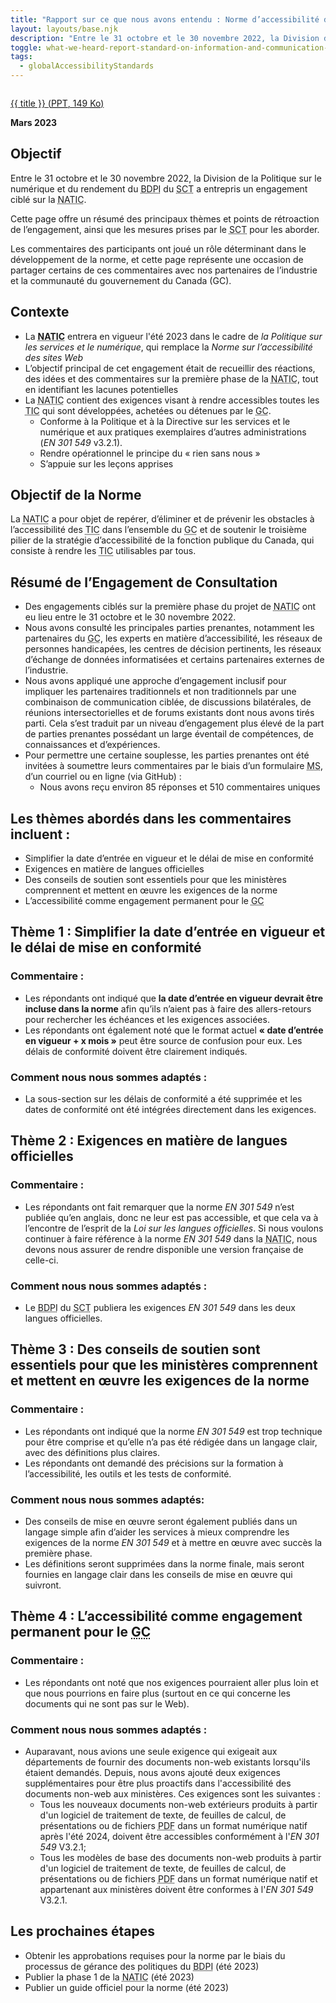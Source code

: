 ```yaml
---
title: "Rapport sur ce que nous avons entendu : Norme d’accessibilité des technologies de l’information et des communications (<abbr>NATIC</abbr>)"
layout: layouts/base.njk
description: "Entre le 31 octobre et le 30 novembre 2022, la Division de la politique numérique et de la performance du Secrétariat du Conseil du Trésor du Canada - Bureau du dirigeant principal de l'information (<abbr>SCT-BDPI</abbr>) a entrepris un engagement ciblé sur la <em>Norme d'accessibilité des technologies de l'information et de la communication (<abbr>TIC</abbr>)</em>. Cette page détaille les principaux thèmes qui ont émergé et les prochaines étapes à suivre en ce qui concerne la norme."
toggle: what-we-heard-report-standard-on-information-and-communication-technology-accessibility-sicta
tags:
  - globalAccessibilityStandards
---
```


<div class="row">

  <div class="col-md-4 col-md-push-8 mrgn-tp-lg">
    <a class="gc-dwnld-lnk" href="/docs/sitka-wwhr-fr.pptx">
      <div class="well gc-dwnld">
        <div class="row">
          <div class="col-xs-4">
            <p><img class="img-responsive thumbnail gc-dwnld-img" src="/img/doc.png" alt=""></p>
          </div>
          <div class="col-xs-8">
            <p class="gc-dwnld-txt">
              <span>{{ title }}</span>
              <span class="gc-dwnld-info">(<abbr lang="en" title="PowerPoint Presentations">PPT</abbr>, 149 <abbr title="KiloByte">Ko</abbr>)</span>
            </p>
          </div>
        </div>
      </div>
    </a>
  </div>

<div class="col-md-8 col-md-pull-4">

**Mars 2023**

## Objectif

Entre le 31 octobre et le 30 novembre 2022, la Division de la Politique sur le numérique et du rendement du <abbr title="Bureau du dirigeant principal de l'information">BDPI</abbr> du <abbr title="Secrétariat du Conseil du Trésor du Canada">SCT</abbr> a entrepris un engagement ciblé sur la <abbr title="Norme d’accessibilité des technologies de l’information et des communications">NATIC</abbr>.

Cette page offre un résumé des principaux thèmes et points de rétroaction de l’engagement, ainsi que les mesures prises par le <abbr title="Secrétariat du Conseil du Trésor du Canada">SCT</abbr> pour les aborder.

Les commentaires des participants ont joué un rôle déterminant dans le développement de la norme, et cette page représente une occasion de partager certains de ces commentaires avec nos partenaires de l’industrie et la communauté du gouvernement du Canada (<abbr>GC</abbr>).

</div>

</div>

## Contexte

- La **<abbr title="Norme d’accessibilité des technologies de l’information et des communications">NATIC</abbr>** entrera en vigueur l'été 2023 dans le cadre de *la Politique sur les services et le numérique*, qui remplace la *Norme sur l’accessibilité des sites Web*
- L’objectif principal de cet engagement était de recueillir des réactions, des idées et des commentaires sur la première phase de la <abbr title="Norme d’accessibilité des technologies de l’information et des communications">NATIC</abbr>, tout en identifiant les lacunes potentielles
- La <abbr title="Norme d’accessibilité des technologies de l’information et des communications">NATIC</abbr> contient des exigences visant à rendre accessibles toutes les <abbr title="technologies de l’information et des communications">TIC</abbr> qui sont développées, achetées ou détenues par le <abbr title="gouvernement du Canada">GC</abbr>.  
  - Conforme à la Politique et à la Directive sur les services et le numérique et aux pratiques exemplaires d’autres administrations (*EN 301 549* v3.2.1).
  - Rendre opérationnel le principe du « rien sans nous »
  - S’appuie sur les leçons apprises

## Objectif de la Norme

La <abbr title="Norme d’accessibilité des technologies de l’information et des communications">NATIC</abbr> a pour objet de repérer, d’éliminer et de prévenir les obstacles à l’accessibilité des <abbr title="technologies de l’information et des communications">TIC</abbr> dans l’ensemble du <abbr title="gouvernement du Canada">GC</abbr> et de soutenir le troisième pilier de la stratégie d’accessibilité de la fonction publique du Canada, qui consiste à rendre les <abbr title="technologies de l’information et des communications">TIC</abbr> utilisables par tous.

## Résumé de l’Engagement de Consultation

- Des engagements ciblés sur la première phase du projet de <abbr title="Norme d’accessibilité des technologies de l’information et des communications">NATIC</abbr> ont eu lieu entre le 31 octobre et le 30 novembre 2022.
- Nous avons consulté les principales parties prenantes, notamment les partenaires du <abbr title="gouvernement du Canada">GC</abbr>, les experts en matière d’accessibilité, les réseaux de personnes handicapées, les centres de décision pertinents, les réseaux d’échange de données informatisées et certains partenaires externes de l’industrie.
- Nous avons appliqué une approche d’engagement inclusif pour impliquer les partenaires traditionnels et non traditionnels par une combinaison de communication ciblée, de discussions bilatérales, de réunions intersectorielles et de forums existants dont nous avons tirés parti. Cela s’est traduit par un niveau d’engagement plus élevé de la part de parties prenantes possédant un large éventail de compétences, de connaissances et d’expériences.
- Pour permettre une certaine souplesse, les parties prenantes ont été invitées à soumettre leurs commentaires par le biais d’un formulaire <abbr title="Microsoft">MS</abbr>, d’un courriel ou en ligne (via GitHub) :
  - Nous avons reçu environ 85 réponses et 510 commentaires uniques

## Les thèmes abordés dans les commentaires incluent :

- Simplifier la date d’entrée en vigueur et le délai de mise en conformité
- Exigences en matière de langues officielles
- Des conseils de soutien sont essentiels pour que les ministères comprennent et mettent en œuvre les exigences de la norme
- L’accessibilité comme engagement permanent pour le <abbr title="gouvernement du Canada">GC</abbr>

## Thème 1 : Simplifier la date d’entrée en vigueur et le délai de mise en conformité

### Commentaire :

- Les répondants ont indiqué que **la date d’entrée en vigueur devrait être incluse dans la norme** afin qu’ils n’aient pas à faire des allers-retours pour rechercher les échéances et les exigences associées.
- Les répondants ont également noté que le format actuel **« date d’entrée en vigueur + x mois »** peut être source de confusion pour eux. Les délais de conformité doivent être clairement indiqués.

### Comment nous nous sommes adaptés :

- La sous-section sur les délais de conformité a été supprimée et les dates de conformité ont été intégrées directement dans les exigences.

## Thème 2 : Exigences en matière de langues officielles

### Commentaire :

- Les répondants ont fait remarquer que la norme *EN 301 549* n’est publiée qu’en anglais, donc ne leur est pas accessible, et que cela va à l’encontre de l’esprit de la *Loi sur les langues officielles*. Si nous voulons continuer à faire référence à la norme *EN 301 549* dans la <abbr title="Norme d’accessibilité des technologies de l’information et des communications">NATIC</abbr>, nous devons nous assurer de rendre disponible une version française de celle-ci.

### Comment nous nous sommes adaptés :

- Le <abbr title="Bureau du dirigeant principal de l'information">BDPI</abbr> du <abbr title="Secrétariat du Conseil du Trésor du Canada">SCT</abbr> publiera les exigences *EN 301 549* dans les deux langues officielles.

## Thème 3 : Des conseils de soutien sont essentiels pour que les ministères comprennent et mettent en œuvre les exigences de la norme

### Commentaire :

- Les répondants ont indiqué que la norme *EN 301 549* est trop technique pour être comprise et qu’elle n’a pas été rédigée dans un langage clair, avec des définitions plus claires.
- Les répondants ont demandé des précisions sur la formation à l’accessibilité, les outils et les tests de conformité.
 
### Comment nous nous sommes adaptés:

- Des conseils de mise en œuvre seront également publiés dans un langage simple afin d’aider les services à mieux comprendre les exigences de la norme *EN 301 549* et à mettre en œuvre avec succès la première phase.
- Les définitions seront supprimées dans la norme finale, mais seront fournies en langage clair dans les conseils de mise en œuvre qui suivront.

## Thème 4 : L’accessibilité comme engagement permanent pour le <abbr title="gouvernement du Canada">GC</abbr>

### Commentaire :

- Les répondants ont noté que nos exigences pourraient aller plus loin et que nous pourrions en faire plus (surtout en ce qui concerne les documents qui ne sont pas sur le Web).

### Comment nous nous sommes adaptés :

- Auparavant, nous avions une seule exigence qui exigeait aux départements de fournir des documents non-web existants lorsqu'ils étaient demandés. Depuis, nous avons ajouté deux exigences supplémentaires pour être plus proactifs dans l'accessibilité des documents non-web aux ministères. Ces exigences sont les suivantes :
  - Tous les nouveaux documents non-web extérieurs produits à partir d'un logiciel de traitement de texte, de feuilles de calcul, de présentations ou de fichiers <abbr lang="en" title="Portable Document Format">PDF</abbr> dans un format numérique natif après l'été 2024, doivent être accessibles conformément à l'*EN 301 549* V3.2.1;
  - Tous les modèles de base des documents non-web produits à partir d'un logiciel de traitement de texte, de feuilles de calcul, de présentations ou de fichiers <abbr lang="en" title="Portable Document Format">PDF</abbr> dans un format numérique natif et appartenant aux ministères doivent être conformes à l'*EN 301 549* V3.2.1.

## Les prochaines étapes

- Obtenir les approbations requises pour la norme par le biais du processus de gérance des politiques du <abbr title="Bureau du dirigeant principal de l'information">BDPI</abbr> (été 2023)
- Publier la phase 1 de la <abbr title="Norme d’accessibilité des technologies de l’information et des communications">NATIC</abbr> (été 2023)
- Publier un guide officiel pour la norme (été 2023)
